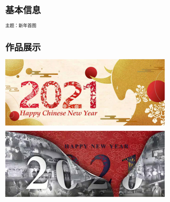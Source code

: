 # 基本信息

主题：新年首图

# 作品展示

<p align='center'>
<img src='../images/2021/HPNY1.png'>
</p>
<p align='center'>
<img src='../images/2021/HPNY2.png'>
</p>
